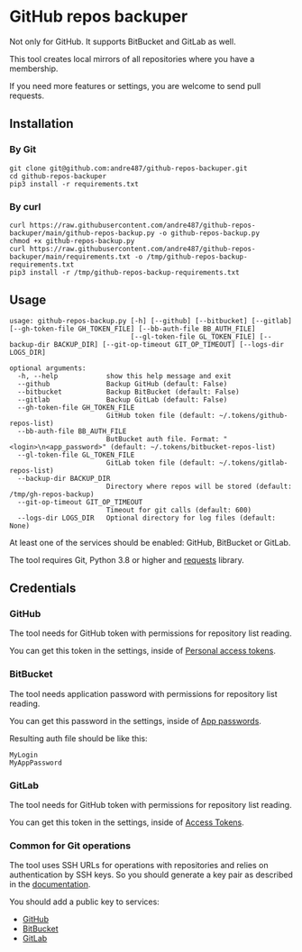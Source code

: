 # GitHub repos backuper

Not only for GitHub. It supports BitBucket and GitLab as well.

This tool creates local mirrors of all repositories where you have a membership.

If you need more features or settings, you are welcome to send pull requests.

## Installation

### By Git

```shell
git clone git@github.com:andre487/github-repos-backuper.git
cd github-repos-backuper
pip3 install -r requirements.txt
```

### By curl

```shell
curl https://raw.githubusercontent.com/andre487/github-repos-backuper/main/github-repos-backup.py -o github-repos-backup.py
chmod +x github-repos-backup.py
curl https://raw.githubusercontent.com/andre487/github-repos-backuper/main/requirements.txt -o /tmp/github-repos-backup-requirements.txt
pip3 install -r /tmp/github-repos-backup-requirements.txt
```

## Usage

```
usage: github-repos-backup.py [-h] [--github] [--bitbucket] [--gitlab] [--gh-token-file GH_TOKEN_FILE] [--bb-auth-file BB_AUTH_FILE]
                              [--gl-token-file GL_TOKEN_FILE] [--backup-dir BACKUP_DIR] [--git-op-timeout GIT_OP_TIMEOUT] [--logs-dir LOGS_DIR]

optional arguments:
  -h, --help            show this help message and exit
  --github              Backup GitHub (default: False)
  --bitbucket           Backup BitBucket (default: False)
  --gitlab              Backup GitLab (default: False)
  --gh-token-file GH_TOKEN_FILE
                        GitHub token file (default: ~/.tokens/github-repos-list)
  --bb-auth-file BB_AUTH_FILE
                        ButBucket auth file. Format: "<login>\n<app_password>" (default: ~/.tokens/bitbucket-repos-list)
  --gl-token-file GL_TOKEN_FILE
                        GitLab token file (default: ~/.tokens/gitlab-repos-list)
  --backup-dir BACKUP_DIR
                        Directory where repos will be stored (default: /tmp/gh-repos-backup)
  --git-op-timeout GIT_OP_TIMEOUT
                        Timeout for git calls (default: 600)
  --logs-dir LOGS_DIR   Optional directory for log files (default: None)
```

At least one of the services should be enabled: GitHub, BitBucket or GitLab.

The tool requires Git, Python 3.8 or higher and [requests](https://pypi.org/project/requests/) library.

## Credentials

### GitHub

The tool needs for GitHub token with permissions for repository list reading.

You can get this token in the settings, inside of [Personal access tokens](https://github.com/settings/tokens).

### BitBucket

The tool needs application password with permissions for repository list reading.

You can get this password in the settings, inside of [App passwords](https://bitbucket.org/account/settings/app-passwords/).

Resulting auth file should be like this:

```
MyLogin
MyAppPassword
```

### GitLab

The tool needs for GitHub token with permissions for repository list reading.

You can get this token in the settings, inside of [Access Tokens](https://gitlab.com/-/user_settings/personal_access_tokens).

### Common for Git operations

The tool uses SSH URLs for operations with repositories and relies on authentication by SSH keys.
So you should generate a key pair as described in the [documentation](https://docs.github.com/en/authentication/connecting-to-github-with-ssh/generating-a-new-ssh-key-and-adding-it-to-the-ssh-agent).

You should add a public key to services:

  * [GitHub](https://github.com/settings/keys)
  * [BitBucket](https://bitbucket.org/account/settings/ssh-keys/)
  * [GitLab](https://gitlab.com/-/profile/keys)
